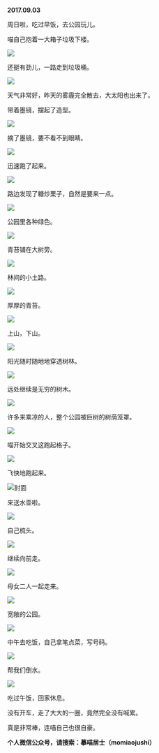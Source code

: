 
          
**2017.09.03**

周日啦，吃过早饭，去公园玩儿。

喵自己抱着一大箱子垃圾下楼。


![](https://pic3.zhimg.com/v2-93684b1effc76d90ea08fd4630c8ef85.jpg)


还挺有劲儿，一路走到垃圾桶。


![](https://pic2.zhimg.com/v2-466ff053e753c375aef4a1c1cbaefa5a.jpg)


天气非常好，昨天的雾霾完全散去，大太阳也出来了。

带着墨镜，摆起了造型。


![](https://pic4.zhimg.com/v2-77e27f7e2e7fafbf49bcce57f4472726.jpg)


摘了墨镜，要不看不到眼睛。


![](https://pic1.zhimg.com/v2-5a8057f58a104ed5a734d14c7af5dc03.jpg)


迅速跑了起来。


![](https://pic2.zhimg.com/v2-5b0f7a8c25f049369df6269efcb0cd95.jpg)


路边发现了糖炒栗子，自然是要来一点。


![](https://pic3.zhimg.com/v2-0d09273584dc29d36dcb5db247c400d3.jpg)


公园里各种绿色。


![](https://pic3.zhimg.com/v2-2a2d80105cbd7a91c1f36b12c038eb2c.jpg)


青苔铺在大树旁。


![](https://pic3.zhimg.com/v2-8300049b2ebecbfd95ce84c6714b8527.jpg)


林间的小土路。


![](https://pic3.zhimg.com/v2-1a5000fe5d7d729c7a0471c9b5bb2cc4.jpg)


厚厚的青苔。


![](https://pic4.zhimg.com/v2-8b61d774d227a6b9a992bbd696e6daac.jpg)


上山，下山。


![](https://pic2.zhimg.com/v2-2045eff2087b9d6fbe34a2e64692c62c.jpg)


阳光随时随地地穿透树林。


![](https://pic1.zhimg.com/v2-2031f5f4603cdfac9f5028962ff53742.jpg)


远处继续是无穷的树木。


![](https://pic3.zhimg.com/v2-500695e96f44e2fdfa370fb694043f12.jpg)


许多来乘凉的人，整个公园被巨树的树荫笼罩。


![](https://pic3.zhimg.com/v2-f8aa0f5948b85972a1dce4005d83e4de.jpg)


喵开始交叉这跑起格子。


![](https://pic2.zhimg.com/v2-690144f80750c278870f95e1302c366c.jpg)


飞快地跑起来。


![](https://pic1.zhimg.com/v2-1e5bf944ca07f3403395a1727581507e.jpg)封面


来送水壶啦。


![](https://pic3.zhimg.com/v2-877247903c71ff90700eab4309da0594.jpg)


自己梳头。


![](https://pic2.zhimg.com/v2-a6f4e8e7b7fcb9b420534c33aaa94819.jpg)


继续向前走。


![](https://pic4.zhimg.com/v2-52db5de52cd679301053b837cd0f4ae5.jpg)


母女二人一起走来。


![](https://pic2.zhimg.com/v2-7471c05333ef11b8439f1f534289bac4.jpg)


宽敞的公园。


![](https://pic4.zhimg.com/v2-0ccffaa6d920a7f5cc7d4344763a9fbb.jpg)


中午去吃饭，自己拿笔点菜，写号码。


![](https://pic3.zhimg.com/v2-d01200e3666d93a044eada6c40ad9807.jpg)


帮我们倒水。


![](https://pic1.zhimg.com/v2-6ca2e2c383c0f5c20ca0002264039f84.jpg)


吃过午饭，回家休息。

没有开车，走了大大的一圈，竟然完全没有喊累。

真是非常棒，连喵自己也很自豪。


**个人微信公众号，请搜索：摹喵居士（momiaojushi）**

        